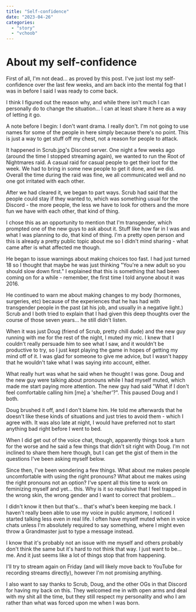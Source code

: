 ```yaml
---
title: "Self-confidence"
date: "2023-04-26"
categories: 
  - "story"
  - "vchoob"
---
```


# About my self-confidence

First of all, I'm not dead... as proved by this post. I've just lost my self-confidence over the last few weeks, and am back into the mental fog that I was in before I said I was ready to come back.

I think I figured out the reason why, and while there isn't much I can personally do to change the situation... I can at least share it here as a way of letting it go.

A note before I begin: I don't want drama. I really don't. I'm not going to use names for some of the people in here simply because there's no point. This is just a way to get stuff off my chest, not a reason for people to attack.

It happened in Scrub.jpg's Discord server. One night a few weeks ago (around the time I stopped streaming again), we wanted to run the Root of Nightmares raid. A casual raid for casual people to get their loot for the week. We had to bring in some new people to get it done, and we did. Overall the time during the raid was fine, we all communicated well and no one got irritated with each other.

After we had cleared it, we began to part ways. Scrub had said that the people could stay if they wanted to, which was something usual for the Discord - the more people, the less we have to look for others and the more fun we have with each other, that kind of thing.

I chose this as an opportunity to mention that I'm transgender, which prompted one of the new guys to ask about it. Stuff like how far in I was and what I was planning to do, that kind of thing. I'm a pretty open person and this is already a pretty public topic about me so I didn't mind sharing - what came after is what affected me though.

He began to issue warnings about making choices too fast. I had just turned 18 so I thought that maybe he was just thinking "You're a new adult so you should slow down first." I explained that this is something that had been coming on for a while - remember, the first time I told anyone about it was 2016.

He continued to warn me about making changes to my body (hormones, surgeries, etc) because of the experiences that he has had with transgender people in the past (at his job, and usually in a negative light.) Scrub and I both tried to explain that I had given this deep thoughts over the course of those seven years... he still didn't listen.

When it was just Doug (friend of Scrub, pretty chill dude) and the new guy running with me for the rest of the night, I muted my mic. I knew that I couldn't really persuade him to see what I saw, and it wouldn't be productive to try, so I just kept playing the game in hopes of getting my mind off of it. I was glad for someone to give me advice, but I wasn't happy that he wouldn't take what I was saying into account, either.

What really hurt was what he said when he thought I was gone. Doug and the new guy were talking about pronouns while I had myself muted, which made me start paying more attention. The new guy had said "What if I don't feel comfortable calling him \[me\] a 'she/her'?". This paused Doug and I both.

Doug brushed it off, and I don't blame him. He told me afterwards that he doesn't like these kinds of situations and just tries to avoid them - which I agree with. It was also late at night, I would have preferred not to start anything bad right before I went to bed.

When I did get out of the voice chat, though, apparently things took a turn for the worse and he said a few things that didn't sit right with Doug. I'm not inclined to share them here though, but I can get the gist of them in the questions I've been asking myself below.

Since then, I've been wondering a few things. What about me makes people uncomfortable with using the right pronouns? What about me makes using the right pronouns not an option? I've spent all this time to work on feminizing myself and yet... this. Why is it so repulsive that I feel trapped in the wrong skin, the wrong gender and I want to correct that problem...

I didn't know it then but that's... that's what's been keeping me back. I haven't really been able to use my voice in public anymore, I noticed I started talking less even in real life. I often have myself muted when in voice chats unless I'm absolutely required to say something, where I might even throw a Grandmaster just to type a message instead.

I know that it's probably not an issue with me myself and others probably don't think the same but it's hard to not think that way. I just want to be... me. And it just seems like a lot of things stop that from happening.

I'll try to stream again on Friday (and will likely move back to YouTube for recording streams directly), however I'm not promising anything.

I also want to say thanks to Scrub, Doug, and the other OGs in that Discord for having my back on this. They welcomed me in with open arms and deal with my shit all the time, but they still respect my personality and who I am rather than what was forced upon me when I was born.
